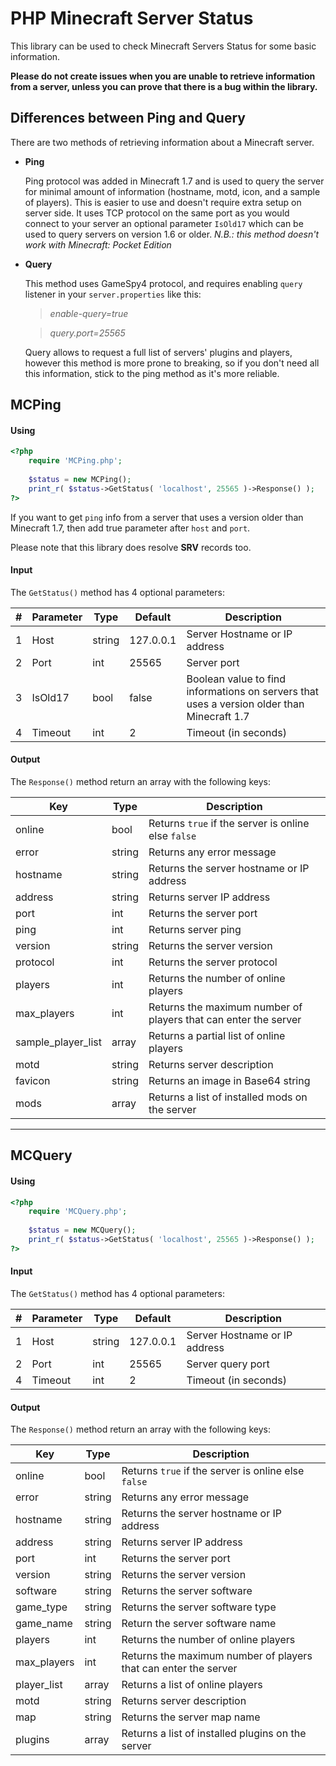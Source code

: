 # PHP Minecraft Server Status

This library can be used to check Minecraft Servers Status for some basic information.

**Please do not create issues when you are unable to retrieve information from a server, unless you can prove that there is a bug within the library.**

## Differences between Ping and Query
There are two methods of retrieving information about a Minecraft server.

* **Ping**

    Ping protocol was added in Minecraft 1.7 and is used to query the server for minimal amount of information (hostname, motd, icon, and a sample of players). 
    This is easier to use and doesn't require extra setup on server side. 
    It uses TCP protocol on the same port as you would connect to your server an optional parameter `IsOld17` which can be used to query servers on version 1.6 or older.
    *N.B.: this method doesn't work with Minecraft: Pocket Edition*

* **Query**

    This method uses GameSpy4 protocol, and requires enabling `query` listener in your `server.properties` like this:

    >*enable-query=true*
    
    >*query.port=25565*

    Query allows to request a full list of servers' plugins and players, however this method is more prone to breaking, so if you don't need all this information, stick to the ping method as it's more reliable.

## MCPing
#### Using
```php
<?php
	require 'MCPing.php';	
	
	$status = new MCPing();
	print_r( $status->GetStatus( 'localhost', 25565 )->Response() );	
?>
```

If you want to get `ping` info from a server that uses a version older than Minecraft 1.7,
then add true parameter after `host` and `port`.

Please note that this library does resolve **SRV** records too.

#### Input
The `GetStatus()` method has 4 optional parameters:

\# | Parameter | Type | Default |Description
---|-----------|------|---------|-----------
1 | Host | string | 127.0.0.1 |Server Hostname or IP address
2 | Port | int| 25565 | Server port
3 | IsOld17 | bool | false | Boolean value to find informations on servers that uses a version older than Minecraft 1.7
4 | Timeout | int | 2 | Timeout (in seconds)

#### Output
The `Response()` method return an array with the following keys:

Key|Type|Description
---|----|------------
online|bool|Returns `true` if the server is online else `false`
error|string|Returns any error message
hostname|string|Returns the server hostname or IP address 
address|string|Returns server IP address
port|int|Returns the server port
ping|int|Returns server ping
version|string|Returns the server version
protocol|int|Returns the server protocol
players|int|Returns the number of online players
max_players|int|Returns the maximum number of players that can enter the server
sample_player_list|array|Returns a partial list of online players
motd|string|Returns server description
favicon|string|Returns an image in Base64 string
mods|array|Returns a list of installed mods on the server

----

## MCQuery
#### Using
```php
<?php
	require 'MCQuery.php';	
	
	$status = new MCQuery();
	print_r( $status->GetStatus( 'localhost', 25565 )->Response() );	
?>
```

#### Input
The `GetStatus()` method has 4 optional parameters:

\# | Parameter | Type | Default |Description
---|-----------|------|---------|-----------
1 | Host | string | 127.0.0.1 |Server Hostname or IP address
2 | Port | int| 25565 | Server query port
4 | Timeout | int | 2 | Timeout (in seconds)

#### Output
The `Response()` method return an array with the following keys:

Key|Type|Description
---|----|------------
online|bool|Returns `true` if the server is online else `false`
error|string|Returns any error message
hostname|string|Returns the server hostname or IP address
address|string|Returns server IP address
port|int|Returns the server port
version|string|Returns the server version
software|string|Returns the server software
game_type|string|Returns the server software type
game_name|string|Return the server software name
players|int|Returns the number of online players
max_players|int|Returns the maximum number of players that can enter the server
player_list|array|Returns a list of online players
motd|string|Returns server description
map|string|Returns the server map name
plugins|array|Returns a list of installed plugins on the server


